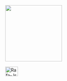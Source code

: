 <div>
    <a href="https://github.com/BNog">
    <img height="180cm" src="https://github-readme-stats.vercel.app/api?username=brunonogueira&show_icons=true&theme=radical"/>
</div>
    <div style="display: inline_block"><br>
<img align="center" alt=Rafa-Js height="30" width="40" src="https://raw.githubusercontent.com/devicon/master/icons/javascript/javascript-plain.svg">
    </div>
<div>
    <a href="https://www.linkedin.com/in/bruno-nogueira-071900181/" <img src="https://img.shields.io/badge/LinkedIn-0077B5?style=for-the-badge&logo=linkedin&logoColor=white"/>
</div>
